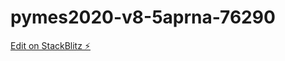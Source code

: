 # pymes2020-v8-5aprna-76290

[Edit on StackBlitz ⚡️](https://stackblitz.com/edit/pymes2020-v8-5aprna-76290)